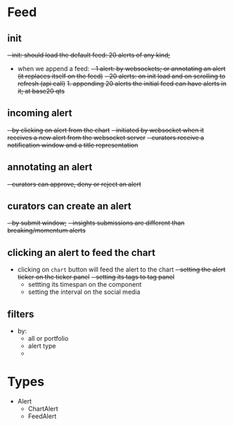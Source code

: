 # Feed
## init
~~- init: should load the default feed: 20 alerts of any kind;~~
- when we append a feed: 
 ~~- 1 alert: by websockets; or annotating an alert (it replaces itself on the feed)~~
  ~~- 20 alerts: on init load and on scrolling to refresh (api call)~~
    ~~1. appending 20 alerts the initial feed can have alerts in it; at base20 qts~~

## incoming alert
~~- by clicking on alert from the chart~~
~~- initiated by websocket when it receives a new alert from the websocket server~~
~~- curators receive a notification window and a title representation~~

## annotating an alert

~~- curators can approve, deny or reject an alert~~

## curators can create an alert
~~- by submit window;~~
~~- insights submissions are different than breaking/momentum alerts~~

## clicking an alert to feed the chart
- clicking on `chart` button will feed the alert to the chart
  ~~- setting the alert ticker on the ticker panel~~
  ~~- setting its tags to tag panel~~
  - settting its timespan on the component
  - setting the interval on the social media

## filters
- by:
   - all or portfolio
   - alert type
   - 

# Types
- Alert
  - ChartAlert
  - FeedAlert

